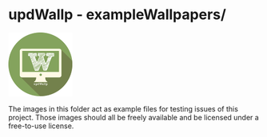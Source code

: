 # updWallp - exampleWallpapers/

![Logo](https://raw.githubusercontent.com/yafp/updWallp/master/img/appIcon_128px.png)

The images in this folder act as example files for testing issues of this project.
Those images should all be freely available and be licensed under a free-to-use license.
